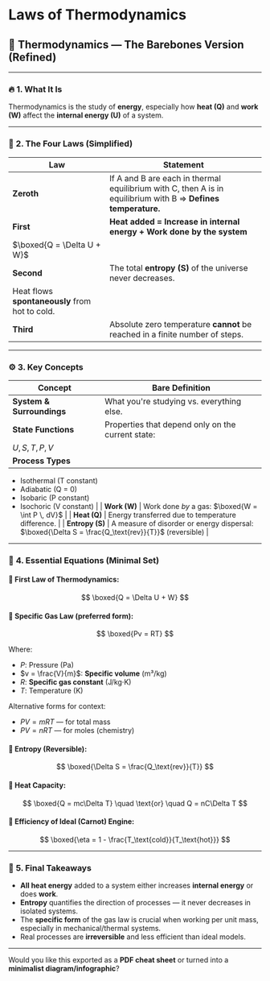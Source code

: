 # Laws of Thermodynamics


## 🧊 **Thermodynamics — The Barebones Version (Refined)**

---

### 🔥 **1. What It Is**

Thermodynamics is the study of **energy**, especially how **heat (Q)** and **work (W)** affect the **internal energy (U)** of a system.

---

### 📜 **2. The Four Laws (Simplified)**

| Law                                            | Statement                                                                                                     |
| ---------------------------------------------- | ------------------------------------------------------------------------------------------------------------- |
| **Zeroth**                                     | If A and B are each in thermal equilibrium with C, then A is in equilibrium with B ⇒ **Defines temperature.** |
| **First**                                      | **Heat added = Increase in internal energy + Work done by the system**                                        |
| $\boxed{Q = \Delta U + W}$                     |                                                                                                               |
| **Second**                                     | The total **entropy (S)** of the universe never decreases.                                                    |
| Heat flows **spontaneously** from hot to cold. |                                                                                                               |
| **Third**                                      | Absolute zero temperature **cannot** be reached in a finite number of steps.                                  |

---

### ⚙️ **3. Key Concepts**

| Concept                   | Bare Definition                                   |
| ------------------------- | ------------------------------------------------- |
| **System & Surroundings** | What you're studying vs. everything else.         |
| **State Functions**       | Properties that depend only on the current state: |
| $U, S, T, P, V$           |                                                   |
| **Process Types**         |                                                   |

* Isothermal (T constant)
* Adiabatic (Q = 0)
* Isobaric (P constant)
* Isochoric (V constant) |
  \| **Work (W)** | Work done *by* a gas:
  $\boxed{W = \int P \, dV}$ |
  \| **Heat (Q)** | Energy transferred due to temperature difference. |
  \| **Entropy (S)** | A measure of disorder or energy dispersal:
  $\boxed{\Delta S = \frac{Q_\text{rev}}{T}}$ (reversible) |

---

### 🧮 **4. Essential Equations (Minimal Set)**

#### 🔹 First Law of Thermodynamics:

$$
\boxed{Q = \Delta U + W}
$$

#### 🔹 Specific Gas Law (preferred form):

$$
\boxed{Pv = RT}
$$

Where:

* $P$: Pressure (Pa)
* $v = \frac{V}{m}$: **Specific volume** (m³/kg)
* $R$: **Specific gas constant** (J/kg·K)
* $T$: Temperature (K)

Alternative forms for context:

* $PV = mRT$ — for total mass
* $PV = nRT$ — for moles (chemistry)

#### 🔹 Entropy (Reversible):

$$
\boxed{\Delta S = \frac{Q_\text{rev}}{T}}
$$

#### 🔹 Heat Capacity:

$$
\boxed{Q = mc\Delta T} \quad \text{or} \quad Q = nC\Delta T
$$

#### 🔹 Efficiency of Ideal (Carnot) Engine:

$$
\boxed{\eta = 1 - \frac{T_\text{cold}}{T_\text{hot}}}
$$

---

### 🧠 **5. Final Takeaways**

* **All heat energy** added to a system either increases **internal energy** or does **work**.
* **Entropy** quantifies the direction of processes — it never decreases in isolated systems.
* The **specific form** of the gas law is crucial when working per unit mass, especially in mechanical/thermal systems.
* Real processes are **irreversible** and less efficient than ideal models.

---

Would you like this exported as a **PDF cheat sheet** or turned into a **minimalist diagram/infographic**?
